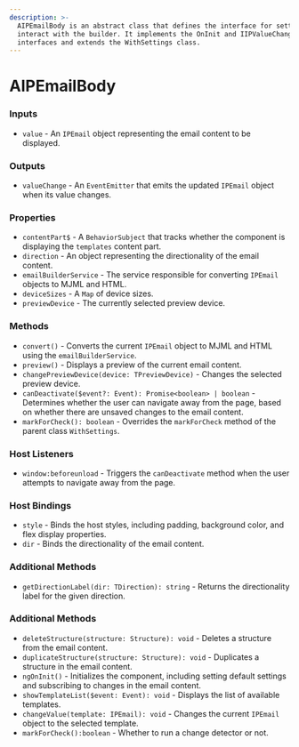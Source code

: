 ```yaml
---
description: >-
  AIPEmailBody is an abstract class that defines the interface for settings to
  interact with the builder. It implements the OnInit and IIPValueChanged
  interfaces and extends the WithSettings class.
---
```


# AIPEmailBody

### Inputs

* `value` - An `IPEmail` object representing the email content to be displayed.

### Outputs

* `valueChange` - An `EventEmitter` that emits the updated `IPEmail` object when its value changes.

### Properties

* `contentPart$` - A `BehaviorSubject` that tracks whether the component is displaying the `templates` content part.
* `direction` - An object representing the directionality of the email content.
* `emailBuilderService` - The service responsible for converting `IPEmail` objects to MJML and HTML.
* `deviceSizes` - A `Map` of device sizes.
* `previewDevice` - The currently selected preview device.

### Methods

* `convert()` - Converts the current `IPEmail` object to MJML and HTML using the `emailBuilderService`.
* `preview()` - Displays a preview of the current email content.
* `changePreviewDevice(device: TPreviewDevice)` - Changes the selected preview device.
* `canDeactivate($event?: Event): Promise<boolean> | boolean` - Determines whether the user can navigate away from the page, based on whether there are unsaved changes to the email content.
* `markForCheck(): boolean` - Overrides the `markForCheck` method of the parent class `WithSettings`.

### Host Listeners

* `window:beforeunload` - Triggers the `canDeactivate` method when the user attempts to navigate away from the page.

### Host Bindings

* `style` - Binds the host styles, including padding, background color, and flex display properties.
* `dir` - Binds the directionality of the email content.

### Additional Methods

* `getDirectionLabel(dir: TDirection): string` - Returns the directionality label for the given direction.

### Additional Methods

* `deleteStructure(structure: Structure): void` - Deletes a structure from the email content.
* `duplicateStructure(structure: Structure): void` - Duplicates a structure in the email content.
* `ngOnInit()` - Initializes the component, including setting default settings and subscribing to changes in the email content.
* `showTemplateList($event: Event): void` - Displays the list of available templates.
* `changeValue(template: IPEmail): void` - Changes the current `IPEmail` object to the selected template.
* `markForCheck():boolean` - Whether to run a change detector or not.
